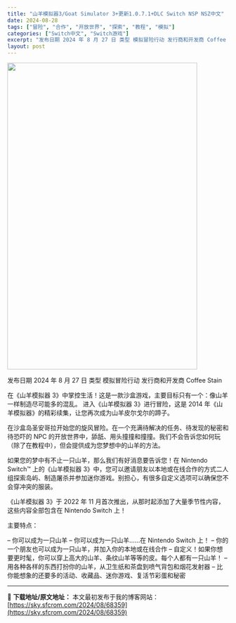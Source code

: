 ```yaml
---
title: "山羊模拟器3/Goat Simulator 3+更新1.0.7.1+DLC Switch NSP NSZ中文"
date: 2024-08-28
tags: ["冒险", "合作", "开放世界", "探索", "教程", "模拟"]
categories: ["Switch中文", "Switch游戏"]
excerpt: "发布日期 2024 年 8 月 27 日 类型 模拟冒险行动 发行商和开发商 Coffee Stain 在《山羊模拟器 3》中掌控生活！这是一款沙盒游戏，主要目标只有一个：像山羊一样制造尽可能多的混乱。 进入《山羊模拟器 3》进行冒险，这是 2014 年《山羊模拟器》的精彩续集，让您再次成为山羊皮尔&hellip;"
layout: post
---
```


<img class="aligncenter size-full wp-image-68360" src="https://sky.sfcrom.com/wp-content/uploads/2024/08/2024082802323955.webp" alt="" width="432" height="698" />

发布日期 2024 年 8 月 27 日
类型 模拟冒险行动
发行商和开发商 Coffee Stain

在《山羊模拟器 3》中掌控生活！这是一款沙盒游戏，主要目标只有一个：像山羊一样制造尽可能多的混乱。
进入《山羊模拟器 3》进行冒险，这是 2014 年《山羊模拟器》的精彩续集，让您再次成为山羊皮尔戈尔的蹄子。

在沙盒岛圣安哥拉开始您的旋风冒险。在一个充满待解决的任务、待发现的秘密和待恐吓的 NPC 的开放世界中，舔舐、用头撞撞和撞撞。我们不会告诉您如何玩（除了在教程中），但会提供成为您梦想中的山羊的方法。

如果您的梦中有不止一只山羊，那么我们有好消息要告诉您！在 Nintendo Switch™ 上的《山羊模拟器 3》中，您可以邀请朋友以本地或在线合作的方式二人组探索岛屿、制造屠杀并参加迷你游戏。别担心，有很多自定义选项可以确保您不会穿冲突的服装。

《山羊模拟器 3》于 2022 年 11 月首次推出，从那时起添加了大量季节性内容，这些内容全部包含在 Nintendo Switch 上！

主要特点：

– 你可以成为一只山羊
– 你可以成为一只山羊……在 Nintendo Switch 上！
– 你的一个朋友也可以成为一只山羊，并加入你的本地或在线合作
– 自定义！如果你想要更时髦，你可以穿上高大的山羊、条纹山羊等等的皮。每个人都有一只山羊！
– 用各种各样的东西打扮你的山羊，从卫生纸和茶盘到喷气背包和烟花发射器
– 比你能想象的还要多的活动、收藏品、迷你游戏、复活节彩蛋和秘密

---
📖 **下载地址/原文地址：** 本文最初发布于我的博客网站：[https://sky.sfcrom.com/2024/08/68359](https://sky.sfcrom.com/2024/08/68359)
